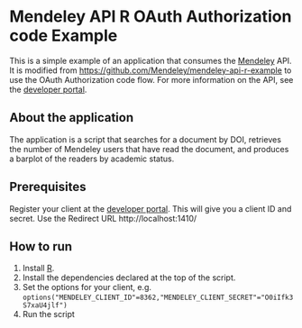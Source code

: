 # Mendeley API R OAuth Authorization code Example #

This is a simple example of an application that consumes the [Mendeley](http://www.mendeley.com) API. It is modified from https://github.com/Mendeley/mendeley-api-r-example to use the OAuth Authorization code flow. For more information on the API, see the [developer portal](http://dev.mendeley.com).

## About the application ##

The application is a script that searches for a document by DOI, retrieves the number of Mendeley users that have read the document, and produces a barplot of the readers by academic status.

## Prerequisites ##

Register your client at the [developer portal](http://dev.mendeley.com).  This will give you a client ID and secret. Use the Redirect URL http://localhost:1410/

## How to run ##

1. Install [R](http://www.r-project.org/).
2. Install the dependencies declared at the top of the script.
3. Set the options for your client, e.g. `options("MENDELEY_CLIENT_ID"=8362,"MENDELEY_CLIENT_SECRET"="O0iIfk3S7xaU4jlf")`
4. Run the script

